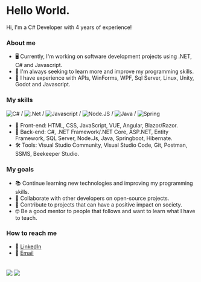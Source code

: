 # Hello World.
Hi, I'm a C# Developer with 4 years of experience!

### About me
- 🖥️ Currently, I'm working on software development projects using .NET, C# and Javascript.
- 🌱 I'm always seeking to learn more and improve my programming skills.
- 💼 I have experience with APIs, WinForms, WPF, Sql Server, Linux, Unity, Godot and Javascript.

### My skills
<img align="center" alt="C#" src="https://img.shields.io/badge/C%23-239120?style=for-the-badge&logo=c-sharp&logoColor=white"> / <img align="center" alt=".Net" src="https://img.shields.io/badge/.NET-5C2D91?style=for-the-badge&logo=.net&logoColor=white"> /
<img align="center" alt="Javascript" src="https://img.shields.io/badge/JavaScript-F7DF1E?style=for-the-badge&logo=javascript&logoColor=black"> / <img align="center" alt="Node.JS" src="https://img.shields.io/badge/Node.js-43853D?style=for-the-badge&logo=node.js&logoColor=white"> /
<img align="center" alt="Java" src="https://img.shields.io/badge/Java-ED8B00?style=for-the-badge&logo=java&logoColor=white"> / <img align="center" alt = "Spring" src="https://img.shields.io/badge/Spring-6DB33F?style=for-the-badge&logo=spring&logoColor=white">

- 🎨 Front-end: HTML, CSS, JavaScript, VUE, Angular, Blazor/Razor.
- 🧰 Back-end: C#, .NET Framework/.NET Core, ASP.NET, Entity Framework, SQL Server, Node.Js, Java, Springboot, Hibernate.
- 🛠️ Tools: Visual Studio Community, Visual Studio Code, Git, Postman, SSMS, Beekeeper Studio.

### My goals
- 📚 Continue learning new technologies and improving my programming skills.
- 🤝 Collaborate with other developers on open-source projects.
- 🚀 Contribute to projects that can have a positive impact on society.
- 🤓 Be a good mentor to people that follows and want to learn what I have to teach.

### How to reach me
- 💼 [LinkedIn](https://www.linkedin.com/in/murilo-souza-barros/)
- 📧 [Email](mailto:murilodesouzabarros@gmail.com)


<div style="display: inline_block; padding-top:20px">
    <img align="center" src = "https://github-readme-stats.vercel.app/api/top-langs/?username=MusinxFate&theme=merko&layout=compact">
    <img align="center" src = "https://github-readme-stats.vercel.app/api?username=MusinxFate&count_private=true&show_icons=true&theme=merko">
</div>
